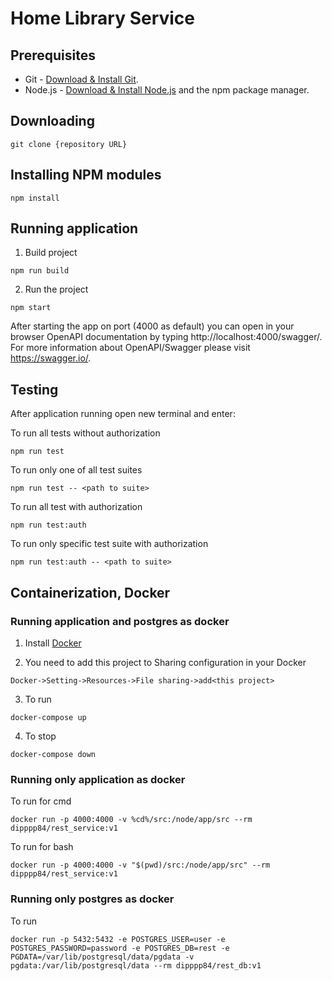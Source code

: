 # Home Library Service

## Prerequisites

- Git - [Download & Install Git](https://git-scm.com/downloads).
- Node.js - [Download & Install Node.js](https://nodejs.org/en/download/) and the npm package manager.

## Downloading

```
git clone {repository URL}
```

## Installing NPM modules

```
npm install
```

## Running application
1. Build project
```
npm run build
```
2. Run the project
```
npm start
```

After starting the app on port (4000 as default) you can open
in your browser OpenAPI documentation by typing http://localhost:4000/swagger/.
For more information about OpenAPI/Swagger please visit https://swagger.io/.

## Testing

After application running open new terminal and enter:

To run all tests without authorization

```
npm run test
```

To run only one of all test suites

```
npm run test -- <path to suite>
```

To run all test with authorization

```
npm run test:auth
```

To run only specific test suite with authorization

```
npm run test:auth -- <path to suite>
```

## Containerization, Docker

### Running application and postgres as docker
1. Install [Docker](https://docs.docker.com/engine/install/)

2. You need to add this project to Sharing configuration in your Docker
```
Docker->Setting->Resources->File sharing->add<this project>
```
3. To run 
```
docker-compose up
```
4. To stop
```
docker-compose down
```

### Running only application as docker
To run for cmd
```
docker run -p 4000:4000 -v %cd%/src:/node/app/src --rm dipppp84/rest_service:v1
```
To run for bash
```
docker run -p 4000:4000 -v "$(pwd)/src:/node/app/src" --rm dipppp84/rest_service:v1
```

### Running only postgres as docker
To run
```
docker run -p 5432:5432 -e POSTGRES_USER=user -e POSTGRES_PASSWORD=password -e POSTGRES_DB=rest -e PGDATA=/var/lib/postgresql/data/pgdata -v pgdata:/var/lib/postgresql/data --rm dipppp84/rest_db:v1
```
